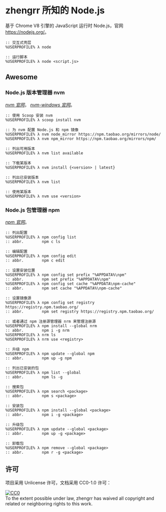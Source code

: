 # zhengrr 所知的 Node.js

基于 Chrome V8 引擎的 JavaScript 运行时 Node.js，官网 <https://nodejs.org/>。

```cmder
:: 交互式壳层
%USERPROFILE% λ node

:: 运行脚本
%USERPROFILE% λ node <script.js>
```

## Awesome

### Node.js 版本管理器 nvm

[*nvm 官网*](https://github.com/nvm-sh/nvm)，
[*nvm-windows 官网*](https://github.com/coreybutler/nvm-windows)。

```cmder
:: 使用 Scoop 安装 nvm
%USERPROFILE% λ scoop install nvm

:: 为 nvm 配置 Node.js 和 npm 镜像
%USERPROFILE% λ nvm node_mirror https://npm.taobao.org/mirrors/node/
%USERPROFILE% λ nvm npm_mirror https://npm.taobao.org/mirrors/npm/

:: 列出可用版本
%USERPROFILE% λ nvm list available

:: 下载某版本
%USERPROFILE% λ nvm install {<version> | latest}

:: 列出已安装版本
%USERPROFILE% λ nvm list

:: 使用某版本
%USERPROFILE% λ nvm use <version>
```

### Node.js 包管理器 npm

[*npm 官网*](https://npmjs.com/)。

```cmder
:: 列出配置
%USERPROFILE% λ npm config list
:: abbr.        npm c ls

:: 编辑配置
%USERPROFILE% λ npm config edit
:: abbr.        npm c edit

:: 设置安装位置
%USERPROFILE% λ npm config set prefix "%APPDATA%\npm"
:: abbr.        npm set prefix "%APPDATA%\npm"
%USERPROFILE% λ npm config set cache "%APPDATA\npm-cache"
:: abbr.        npm set cache "%APPDATA%\npm-cache"

:: 设置镜像源
%USERPROFILE% λ npm config set registry https://registry.npm.taobao.org/
:: abbr.        npm set registry https://registry.npm.taobao.org/

:: 或者通过 npm 注册源管理器 nrm 来管理注册源
%USERPROFILE% λ npm install --global nrm
:: abbr.        npm i -g nrm
%USERPROFILE% λ nrm ls
%USERPROFILE% λ nrm use <registry>

:: 升级 npm
%USERPROFILE% λ npm update --global npm
:: abbr.        npm up -g npm

:: 列出已安装的包
%USERPROFILE% λ npm list --global
:: abbr.        npm ls -g

:: 搜索包
%USERPROFILE% λ npm search <package>
:: abbr.        npm s <package>

:: 安装包
%USERPROFILE% λ npm install --global <package>
:: abbr.        npm i -g <package>

:: 升级包
%USERPROFILE% λ npm update --global <package>
:: abbr.        npm up -g <package>

:: 卸载包
%USERPROFILE% λ npm remove --global <package>
:: abbr.        npm r -g <package>
```

## 许可

项目采用 Unlicense 许可，文档采用 CC0-1.0 许可：

<p xmlns:dct="https://purl.org/dc/terms/">
  <a rel="license"
     href="https://creativecommons.org/publicdomain/zero/1.0/">
    <img src="https://licensebuttons.net/p/zero/1.0/88x31.png" style="border-style: none;" alt="CC0" />
  </a>
  <br />
  To the extent possible under law,
  <span resource="[_:publisher]" rel="dct:publisher">
    <span property="dct:title">zhengrr</span></span>
  has waived all copyright and related or neighboring rights to this work.
</p>
